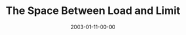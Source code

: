 ---
layout: message
category: message
series: "The Space Between"
title: "The Space Between Load and Limit"
date: 2003-01-11-00-00
message_id: 247
audio: "http://s3.amazonaws.com/crossroadsaudiomessages/Load%20And%20Limit%201020am.mp3"
audio-duration: "39:27"
explicit: false
---